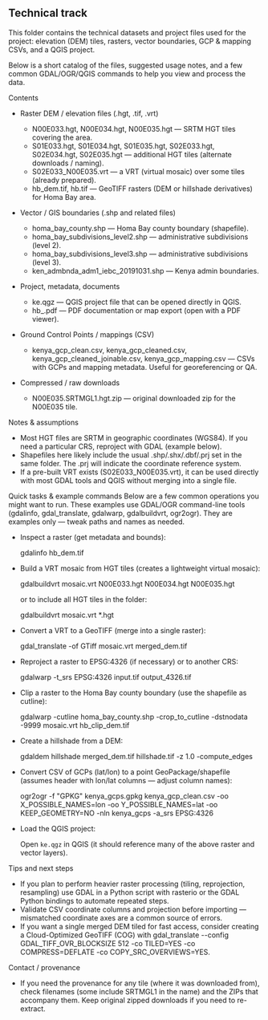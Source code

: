 ## Technical track

This folder contains the technical datasets and project files used for the project: elevation (DEM) tiles, rasters, vector boundaries, GCP & mapping CSVs, and a QGIS project.

Below is a short catalog of the files, suggested usage notes, and a few common GDAL/OGR/QGIS commands to help you view and process the data.

Contents
- Raster DEM / elevation files (.hgt, .tif, .vrt)
  - N00E033.hgt, N00E034.hgt, N00E035.hgt — SRTM HGT tiles covering the area.
  - S01E033.hgt, S01E034.hgt, S01E035.hgt, S02E033.hgt, S02E034.hgt, S02E035.hgt — additional HGT tiles (alternate downloads / naming).
  - S02E033_N00E035.vrt — a VRT (virtual mosaic) over some tiles (already prepared).
  - hb_dem.tif, hb.tif — GeoTIFF rasters (DEM or hillshade derivatives) for Homa Bay area.

- Vector / GIS boundaries (.shp and related files)
  - homa_bay_county.shp — Homa Bay county boundary (shapefile).
  - homa_bay_subdivisions_level2.shp — administrative subdivisions (level 2).
  - homa_bay_subdivisions_level3.shp — administrative subdivisions (level 3).
  - ken_admbnda_adm1_iebc_20191031.shp — Kenya admin boundaries.

- Project, metadata, documents
  - ke.qgz — QGIS project file that can be opened directly in QGIS.
  - hb_.pdf — PDF documentation or map export (open with a PDF viewer).

- Ground Control Points / mappings (CSV)
  - kenya_gcp_clean.csv, kenya_gcp_cleaned.csv, kenya_gcp_cleaned_joinable.csv, kenya_gcp_mapping.csv — CSVs with GCPs and mapping metadata. Useful for georeferencing or QA.

- Compressed / raw downloads
  - N00E035.SRTMGL1.hgt.zip — original downloaded zip for the N00E035 tile.

Notes & assumptions
- Most HGT files are SRTM in geographic coordinates (WGS84). If you need a particular CRS, reproject with GDAL (example below).
- Shapefiles here likely include the usual .shp/.shx/.dbf/.prj set in the same folder. The .prj will indicate the coordinate reference system.
- If a pre-built VRT exists (S02E033_N00E035.vrt), it can be used directly with most GDAL tools and QGIS without merging into a single file.

Quick tasks & example commands
Below are a few common operations you might want to run. These examples use GDAL/OGR command-line tools (gdalinfo, gdal_translate, gdalwarp, gdalbuildvrt, ogr2ogr). They are examples only — tweak paths and names as needed.

- Inspect a raster (get metadata and bounds):

  gdalinfo hb_dem.tif

- Build a VRT mosaic from HGT tiles (creates a lightweight virtual mosaic):

  gdalbuildvrt mosaic.vrt N00E033.hgt N00E034.hgt N00E035.hgt

  or to include all HGT tiles in the folder:

  gdalbuildvrt mosaic.vrt *.hgt

- Convert a VRT to a GeoTIFF (merge into a single raster):

  gdal_translate -of GTiff mosaic.vrt merged_dem.tif

- Reproject a raster to EPSG:4326 (if necessary) or to another CRS:

  gdalwarp -t_srs EPSG:4326 input.tif output_4326.tif

- Clip a raster to the Homa Bay county boundary (use the shapefile as cutline):

  gdalwarp -cutline homa_bay_county.shp -crop_to_cutline -dstnodata -9999 mosaic.vrt hb_clip_dem.tif

- Create a hillshade from a DEM:

  gdaldem hillshade merged_dem.tif hillshade.tif -z 1.0 -compute_edges

- Convert CSV of GCPs (lat/lon) to a point GeoPackage/shapefile (assumes header with lon/lat columns — adjust column names):

  ogr2ogr -f "GPKG" kenya_gcps.gpkg kenya_gcp_clean.csv -oo X_POSSIBLE_NAMES=lon -oo Y_POSSIBLE_NAMES=lat -oo KEEP_GEOMETRY=NO -nln kenya_gcps -a_srs EPSG:4326

- Load the QGIS project:

  Open `ke.qgz` in QGIS (it should reference many of the above raster and vector layers).

Tips and next steps
- If you plan to perform heavier raster processing (tiling, reprojection, resampling) use GDAL in a Python script with rasterio or the GDAL Python bindings to automate repeated steps.
- Validate CSV coordinate columns and projection before importing — mismatched coordinate axes are a common source of errors.
- If you want a single merged DEM tiled for fast access, consider creating a Cloud-Optimized GeoTIFF (COG) with gdal_translate --config GDAL_TIFF_OVR_BLOCKSIZE 512 -co TILED=YES -co COMPRESS=DEFLATE -co COPY_SRC_OVERVIEWS=YES.

Contact / provenance
- If you need the provenance for any tile (where it was downloaded from), check filenames (some include SRTMGL1 in the name) and the ZIPs that accompany them. Keep original zipped downloads if you need to re-extract.

